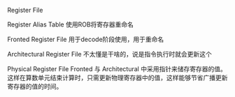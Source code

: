 Register File

Register Alias Table
使用ROB将寄存器重命名

Fronted Register File
用于decode阶段使用，用于重命名

Architectural Register File
不太懂是干啥的，说是指令执行时就会更新这个

Physical Register File
Fronted 与 Architectural 中采用指针来储存寄存器的值。这样在算数单元结束计算时，只需更新物理寄存器中的值，这样能够节省广播更新寄存器的值的时间。